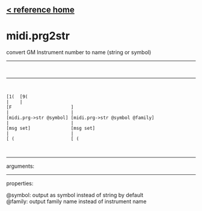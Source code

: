 [< reference home](index.html)
---

# midi.prg2str


convert GM Instrument number to name (string or symbol)

---

<br>


---


```


[1(  [9(
|    |
[F                      ]
|                       |
[midi.prg->str @symbol] [midi.prg->str @symbol @family]
|                       |
[msg set]               [msg set]
|                       |
[ (                     [ (

            
```

---
arguments:


---
properties:

@symbol: output as symbol instead of string by
            default<br>
@family: output family name instead of instrument
            name<br>

